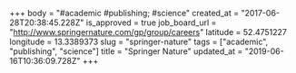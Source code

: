 +++
body = "#academic #publishing; #science"
created_at = "2017-06-28T20:38:45.228Z"
is_approved = true
job_board_url = "http://www.springernature.com/gp/group/careers"
latitude = 52.4751227
longitude = 13.3389373
slug = "springer-nature"
tags = ["academic", "publishing", "science"]
title = "Springer Nature"
updated_at = "2019-06-16T10:36:09.728Z"
+++
